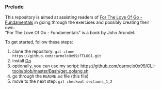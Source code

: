 ### Prelude
This repository is aimed at assisting readers of [For The Love Of Go - Fundamentals](https://bitfieldconsulting.com/books/fundamentals) in going through the exercises and possibly creating their own.<br/>
"For The Love Of Go - Fundamentals" is a book by John Arundel.

To get started, follow these steps:<br/>
1. clone the repository: `git clone https://github.com/carmelo0x99/FTLOG1.git`
2. Install [Go](https://golang.org/doc/install)
  1. optionally, you can use my script: https://github.com/carmelo0x99/CLI-tools/blob/master/Bash/get_golang.sh
3. go through the `README.md` file (this file)
4. move to the next step: `git checkout sections_1_2`

